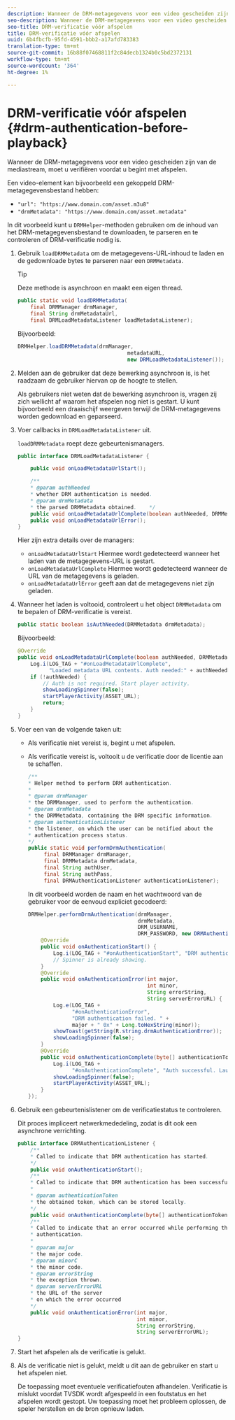 ```yaml
---
description: Wanneer de DRM-metagegevens voor een video gescheiden zijn van de mediastream, moet u verifiëren voordat u begint met afspelen.
seo-description: Wanneer de DRM-metagegevens voor een video gescheiden zijn van de mediastream, moet u verifiëren voordat u begint met afspelen.
seo-title: DRM-verificatie vóór afspelen
title: DRM-verificatie vóór afspelen
uuid: 6b4fbcfb-95fd-4591-bbb2-a17afd783383
translation-type: tm+mt
source-git-commit: 16b88f07468811f2c84decb1324b0c5bd2372131
workflow-type: tm+mt
source-wordcount: '364'
ht-degree: 1%

---
```



# DRM-verificatie vóór afspelen {#drm-authentication-before-playback}

Wanneer de DRM-metagegevens voor een video gescheiden zijn van de mediastream, moet u verifiëren voordat u begint met afspelen.

Een video-element kan bijvoorbeeld een gekoppeld DRM-metagegevensbestand hebben:

* `"url": "https://www.domain.com/asset.m3u8"`
* `"drmMetadata": "https://www.domain.com/asset.metadata"`

In dit voorbeeld kunt u `DRMHelper`-methoden gebruiken om de inhoud van het DRM-metagegevensbestand te downloaden, te parseren en te controleren of DRM-verificatie nodig is.

1. Gebruik `loadDRMMetadata` om de metagegevens-URL-inhoud te laden en de gedownloade bytes te parseren naar een `DRMMetadata`.

   >[!TIP]
   >
   >Deze methode is asynchroon en maakt een eigen thread.

   ```java
   public static void loadDRMMetadata( 
       final DRMManager drmManager, 
       final String drmMetadataUrl,  
       final DRMLoadMetadataListener loadMetadataListener); 
   ```

   Bijvoorbeeld:

   ```java
   DRMHelper.loadDRMMetadata(drmManager,  
                                      metadataURL,  
                                      new DRMLoadMetadataListener());
   ```

1. Melden aan de gebruiker dat deze bewerking asynchroon is, is het raadzaam de gebruiker hiervan op de hoogte te stellen.

   Als gebruikers niet weten dat de bewerking asynchroon is, vragen zij zich wellicht af waarom het afspelen nog niet is gestart. U kunt bijvoorbeeld een draaischijf weergeven terwijl de DRM-metagegevens worden gedownload en geparseerd.

1. Voer callbacks in `DRMLoadMetadataListener` uit.

   `loadDRMMetadata` roept deze gebeurtenismanagers.

   ```java
   public interface DRMLoadMetadataListener { 
   
       public void onLoadMetadataUrlStart(); 
   
       /** 
       * @param authNeeded 
       * whether DRM authentication is needed. 
       * @param drmMetadata 
       * the parsed DRMMetadata obtained.    */ 
       public void onLoadMetadataUrlComplete(boolean authNeeded, DRMMetadata drmMetadata); 
       public void onLoadMetadataUrlError(); 
   } 
   ```

   Hier zijn extra details over de managers:

   * `onLoadMetadataUrlStart` Hiermee wordt gedetecteerd wanneer het laden van de metagegevens-URL is gestart.
   * `onLoadMetadataUrlComplete` Hiermee wordt gedetecteerd wanneer de URL van de metagegevens is geladen.
   * `onLoadMetadataUrlError` geeft aan dat de metagegevens niet zijn geladen.

1. Wanneer het laden is voltooid, controleert u het object `DRMMetadata` om te bepalen of DRM-verificatie is vereist.

   ```java
   public static boolean isAuthNeeded(DRMMetadata drmMetadata);
   ```

   Bijvoorbeeld:

   ```java
   @Override 
   public void onLoadMetadataUrlComplete(boolean authNeeded, DRMMetadata drmMetadata) {  
       Log.i(LOG_TAG + "#onLoadMetadataUrlComplete",  
             "Loaded metadata URL contents. Auth needed:" + authNeeded + "."); 
       if (!authNeeded) { 
           // Auth is not required. Start player activity.     
           showLoadingSpinner(false);     
           startPlayerActivity(ASSET_URL); 
           return; 
       } 
   } 
   ```

1. Voer een van de volgende taken uit:

   * Als verificatie niet vereist is, begint u met afspelen.
   * Als verificatie vereist is, voltooit u de verificatie door de licentie aan te schaffen.

      ```java
      /** 
      * Helper method to perform DRM authentication. 
      * 
      * @param drmManager 
      * the DRMManager, used to perform the authentication. 
      * @param drmMetadata 
      * the DRMMetadata, containing the DRM specific information. 
      * @param authenticationListener 
      * the listener, on which the user can be notified about the 
      * authentication process status. 
      */ 
      public static void performDrmAuthentication( 
           final DRMManager drmManager,  
           final DRMMetadata drmMetadata, 
           final String authUser,  
           final String authPass,  
           final DRMAuthenticationListener authenticationListener);
      ```

      In dit voorbeeld worden de naam en het wachtwoord van de gebruiker voor de eenvoud expliciet gecodeerd:

      ```java
      DRMHelper.performDrmAuthentication(drmManager,  
                                         drmMetadata,  
                                         DRM_USERNAME,  
                                         DRM_PASSWORD, new DRMAuthenticationListener() { 
          @Override 
          public void onAuthenticationStart() { 
              Log.i(LOG_TAG + "#onAuthenticationStart", "DRM authentication started."); 
              // Spinner is already showing. 
          } 
          @Override 
          public void onAuthenticationError(int major,  
                                            int minor,  
                                            String errorString,  
                                            String serverErrorURL) { 
              Log.e(LOG_TAG +  
                    "#onAuthenticationError",  
                    "DRM authentication failed. " +  
                    major + " 0x" + Long.toHexString(minor)); 
              showToast(getString(R.string.drmAuthenticationError));   
              showLoadingSpinner(false); 
          } 
          @Override 
          public void onAuthenticationComplete(byte[] authenticationToken) { 
              Log.i(LOG_TAG +  
                    "#onAuthenticationComplete", "Auth successful. Launching content."); 
              showLoadingSpinner(false); 
              startPlayerActivity(ASSET_URL); 
          } 
      }); 
      ```

1. Gebruik een gebeurtenislistener om de verificatiestatus te controleren.

   Dit proces impliceert netwerkmededeling, zodat is dit ook een asynchrone verrichting.

   ```java
   public interface DRMAuthenticationListener { 
       /** 
       * Called to indicate that DRM authentication has started. 
       */ 
       public void onAuthenticationStart(); 
       /** 
       * Called to indicate that DRM authentication has been successful. 
       * 
       * @param authenticationToken 
       * the obtained token, which can be stored locally. 
       */ 
       public void onAuthenticationComplete(byte[] authenticationToken); 
       /** 
       * Called to indicate that an error occurred while performing the DRM 
       * authentication. 
       * 
       * @param major 
       * the major code. 
       * @param minorC 
       * the minor code. 
       * @param errorString 
       * the exception thrown. 
       * @param serverErrorURL 
       * the URL of the server  
       * on which the error occurred 
       */ 
       public void onAuthenticationError(int major,  
                                         int minor,  
                                         String errorString,  
                                         String serverErrorURL); 
   } 
   ```

1. Start het afspelen als de verificatie is gelukt.
1. Als de verificatie niet is gelukt, meldt u dit aan de gebruiker en start u het afspelen niet.

   De toepassing moet eventuele verificatiefouten afhandelen. Verificatie is mislukt voordat TVSDK wordt afgespeeld in een foutstatus en het afspelen wordt gestopt. Uw toepassing moet het probleem oplossen, de speler herstellen en de bron opnieuw laden.
